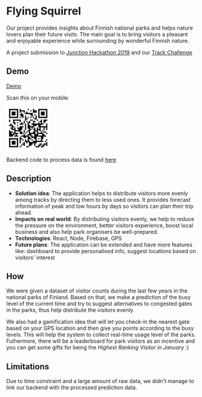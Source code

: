 # Flying Squirrel

Our project provides insights about Finnish national parks and helps nature lovers plan their future visits. The main goal is to bring visitors a pleasant and enjoyable experience while surrounding by wonderful Finnish nature.

A project submission to [Junction Hackathon 2019](https://2019.hackjunction.com/) and our [Track Challenge](https://2019.hackjunction.com/challenges/finding-ways-to-keep-finlands-national-parks-enjoyable-for-both-foreign-travels-and-locals)


## Demo
[Demo](https://whoami1201.github.io/junction19)

Scan this on your mobile:

![QR Code](qr-code.png)

Backend code to process data is found [here](https://github.com/longv/junction19-server)


## Description
- **Solution idea**: The application helps to distribute visitors more evenly among tracks by directing them to less used ones. It provides forecast information of peak and low hours by days so visitors can plan their trip ahead.
-  **Impacts on real world**:  By distributing visitors evenly, we help to reduce the pressure on the environment, better visitors experience, boost local business and also help park organisers be well-prepared.
- **Technologies**: React, Node, Firebase, GPS
- **Future plans**: The application can be extended and have more features like: dashboard to provide personalised info, suggest locations based on visitors' interest

## How

We were given a dataset of visitor counts during the last few years in the national parks of Finland. Based on that, we make a prediction of the busy level of the current time and try to suggest alternatives to congested gates in the parks, thus help distribute the visitors evenly.

We also had a gamification idea that will let you check-in the nearest gate based on your GPS location and then give you points according to the busy levels. This will help the system to collect real-time usage level of the parks. Futhermore, there will be a leaderboard for park visitors as an incentive and you can get some gifts for being the *Highest Ranking Visitor in January* :) 

## Limitations

Due to time constraint and a large amount of raw data, we didn't manage to link our backend with the processed prediction data.

